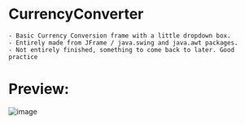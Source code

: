 # CurrencyConverter


    - Basic Currency Conversion frame with a little dropdown box.
    - Entirely made from JFrame / java.swing and java.awt packages.
    - Not entirely finished, something to come back to later. Good practice

# Preview:
![image](https://user-images.githubusercontent.com/97462803/175815557-4e6c8a7b-2388-4d3c-a95b-6a7257d762b9.png)
